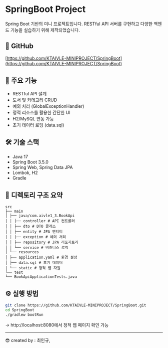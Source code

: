 ﻿# SpringBoot Project

Spring Boot 기반의 미니 프로젝트입니다. RESTful API 서버를 구현하고 다양한 백엔드 기능을 실습하기 위해 제작되었습니다.

## 🔗 GitHub
[https://github.com/KTAIVLE-MINIPROJECT/SpringBoot](https://github.com/KTAIVLE-MINIPROJECT/SpringBoot)

## 🚀 주요 기능
- RESTful API 설계
- 도서 및 카테고리 CRUD
- 예외 처리 (GlobalExceptionHandler)
- 정적 리소스를 활용한 간단한 UI
- H2/MySQL 연동 가능
- 초기 데이터 로딩 (data.sql)

## 🛠 기술 스택
- Java 17
- Spring Boot 3.5.0
- Spring Web, Spring Data JPA
- Lombok, H2
- Gradle

## 📁 디렉토리 구조 요약

```
src
├── main
│ ├── java/com.aivle1_3.BookApi
│ │ ├── controller # API 컨트롤러
│ │ ├── dto # DTO 클래스
│ │ ├── entity # JPA 엔티티
│ │ ├── exception # 예외 처리
│ │ ├── repository # JPA 리포지토리
│ │ └── service # 비즈니스 로직
│ └── resources
│ ├── application.yaml # 환경 설정
│ ├── data.sql # 초기 데이터
│ └── static # 정적 웹 자원
└── test
└── BookApiApplicationTests.java
```

## ⚙️ 실행 방법

```bash
git clone https://github.com/KTAIVLE-MINIPROJECT/SpringBoot.git
cd SpringBoot
./gradlew bootRun
```
→ http://localhost:8080에서 정적 웹 페이지 확인 가능

---

😎 created by : 최인규, 
